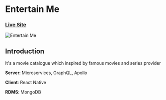# Entertain Me

### [Live Site](https://kanban-5633f.web.app/)

![Entertain Me](https://i.imgur.com/6WtYIkd.png)

## Introduction
It's a movie catalogue which inspired by famous movies and series provider

**Server**: Microservices, GraphQL, Apollo

**Client**: React Native

**RDMS**: MongoDB
